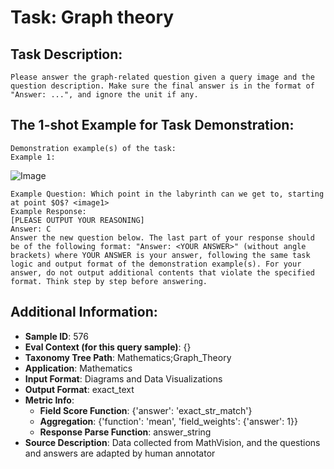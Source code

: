 # Task: Graph theory

## Task Description:

```
Please answer the graph-related question given a query image and the question description. Make sure the final answer is in the format of "Answer: ...", and ignore the unit if any.
```

## The 1-shot Example for Task Demonstration:

```
Demonstration example(s) of the task:
Example 1:
```

![Image](image_1.png)

```
Example Question: Which point in the labyrinth can we get to, starting at point $O$? <image1>
Example Response:
[PLEASE OUTPUT YOUR REASONING]
Answer: C
Answer the new question below. The last part of your response should be of the following format: "Answer: <YOUR ANSWER>" (without angle brackets) where YOUR ANSWER is your answer, following the same task logic and output format of the demonstration example(s). For your answer, do not output additional contents that violate the specified format. Think step by step before answering.
```

## Additional Information:

- **Sample ID**: 576
- **Eval Context (for this query sample)**: {}
- **Taxonomy Tree Path**: Mathematics;Graph_Theory
- **Application**: Mathematics
- **Input Format**: Diagrams and Data Visualizations
- **Output Format**: exact_text
- **Metric Info**:
  - **Field Score Function**: {'answer': 'exact_str_match'}
  - **Aggregation**: {'function': 'mean', 'field_weights': {'answer': 1}}
  - **Response Parse Function**: answer_string
- **Source Description**: Data collected from MathVision, and the questions and answers are adapted by human annotator
